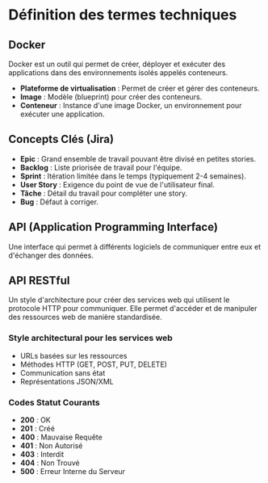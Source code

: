 # Définition des termes techniques

## Docker

Docker est un outil qui permet de créer, déployer et exécuter des applications dans des environnements isolés appelés conteneurs.

- **Plateforme de virtualisation** : Permet de créer et gérer des conteneurs.
- **Image** : Modèle (blueprint) pour créer des conteneurs.
- **Conteneur** : Instance d'une image Docker, un environnement pour exécuter une application.

## Concepts Clés (Jira)

- **Epic** : Grand ensemble de travail pouvant être divisé en petites stories.
- **Backlog** : Liste priorisée de travail pour l'équipe.
- **Sprint** : Itération limitée dans le temps (typiquement 2-4 semaines).
- **User Story** : Exigence du point de vue de l'utilisateur final.
- **Tâche** : Détail du travail pour compléter une story.
- **Bug** : Défaut à corriger.

## API (Application Programming Interface)

Une interface qui permet à différents logiciels de communiquer entre eux et d'échanger des données.

## API RESTful

Un style d'architecture pour créer des services web qui utilisent le protocole HTTP pour communiquer. Elle permet d'accéder et de manipuler des ressources web de manière standardisée.

### Style architectural pour les services web

- URLs basées sur les ressources
- Méthodes HTTP (GET, POST, PUT, DELETE)
- Communication sans état
- Représentations JSON/XML

### Codes Statut Courants

- **200** : OK
- **201** : Créé
- **400** : Mauvaise Requête
- **401** : Non Autorisé
- **403** : Interdit
- **404** : Non Trouvé
- **500** : Erreur Interne du Serveur
